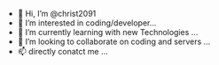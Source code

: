 - 👋 Hi, I’m @christ2091
- 👀 I’m interested in coding/developer...
- 🌱 I’m currently learning with new Technologies ...
- 💞️ I’m looking to collaborate on coding and servers ...
- 📫 directly conatct me ...

<!---
christ2091/christ2091 is a ✨ special ✨ repository because its `README.md` (this file) appears on your GitHub profile.
You can click the Preview link to take a look at your changes.
--->
